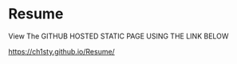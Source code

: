 # Resume

View The GITHUB HOSTED STATIC PAGE USING THE LINK BELOW 

https://ch1sty.github.io/Resume/

